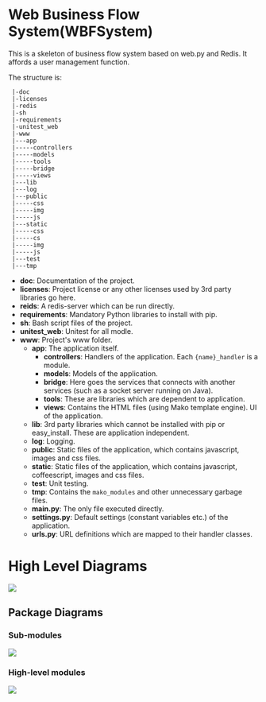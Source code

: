 # Web Business Flow System(WBFSystem)

This is a skeleton of business flow system based on web.py and Redis. It affords a user management function.

The structure is:

	 |-doc
	 |-licenses
	 |-redis
	 |-sh
	 |-requirements
	 |-unitest_web
	 |-www
	 |---app
	 |-----controllers
	 |-----models
	 |-----tools
	 |-----bridge
	 |-----views
	 |---lib
	 |---log
	 |---public
	 |-----css
	 |-----img
	 |-----js
	 |---static
	 |-----css
	 |-----cs
	 |-----img
	 |-----js
	 |---test
	 |---tmp


- **doc**: Documentation of the project.
- **licenses**: Project license or any other licenses used by 3rd party libraries go here.
- **reids**: A redis-server which can be run directly.
- **requirements**: Mandatory Python libraries to install with pip.
- **sh**: Bash script files of the project.
- **unitest_web**: Unitest for all modle.
- **www**: Project's www folder.
	- **app**: The application itself.
		- **controllers**: Handlers of the application. Each `{name}_handler` is a module.
		- **models**: Models of the application.
		- **bridge**: Here goes the services that connects with another services (such as a socket server running on Java).
		- **tools**: These are libraries which are dependent to application.
		- **views**: Contains the HTML files (using Mako template engine). UI of the application.
	- **lib**: 3rd party libraries which cannot be installed with pip or easy_install. These are application independent.
	- **log**: Logging.
	- **public**: Static files of the application, which contains javascript, images and css files.
	- **static**: Static files of the application, which contains javascript, coffeescript, images and css files.
	- **test**: Unit testing.
	- **tmp**: Contains the `mako_modules` and other unnecessary garbage files.
	- **main.py**: The only file executed directly.
	- **settings.py**: Default settings (constant variables etc.) of the application.
	- **urls.py**: URL definitions which are mapped to their handler classes.

# High Level Diagrams

![](https://github.com/faruken/web.py-skeleton/raw/master/wpk2.png)

## Package Diagrams

### Sub-modules
![](https://github.com/faruken/web.py-skeleton/raw/master/wpk0.png)

### High-level modules

![](https://github.com/faruken/web.py-skeleton/raw/master/wpk1.png)


